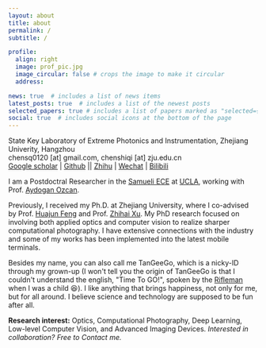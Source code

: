 ```yaml
---
layout: about
title: about
permalink: /
subtitle: /

profile:
  align: right
  image: prof_pic.jpg
  image_circular: false # crops the image to make it circular
  address: 

news: true  # includes a list of news items
latest_posts: true  # includes a list of the newest posts
selected_papers: true # includes a list of papers marked as "selected={true}"
social: true  # includes social icons at the bottom of the page
---
```


State Key Laboratory of Extreme Photonics and Instrumentation, Zhejiang Univerity, Hangzhou<br>
 chensq0120 [at] gmail.com, chenshiqi [at] zju.edu.cn<br>
[Google scholar](https://scholar.google.com/citations?user=gJCsz90AAAAJ&hl) | [Github](https://github.com/TanGeeGo) || [Zhihu](https://www.zhihu.com/people/chenshiqi0120) | [Wechat](http://tangeego.github.io//assets/img/wechat_public_account.jpg) | [Bilibili](https://space.bilibili.com/318625627?spm_id_from=333.1007.0.0)

I am a Postdoctral Researcher in the [Samueli ECE](https://www.ee.ucla.edu) at [UCLA](https://www.ucla.edu/), working with Prof. [Aydogan Ozcan](https://research.seas.ucla.edu/ozcan/). 

Previously, I received my Ph.D. at Zhejiang University, where I co-advised by Prof. [Huajun Feng](https://person.zju.edu.cn/0086127) and Prof. [Zhihai Xu](https://person.zju.edu.cn/0089108#0). My PhD research focused on involving both applied optics and computer vision to realize sharper computational photography. I have extensive connections with the industry and some of my works has been implemented into the latest mobile terminals. 

Besides my name, you can also call me TanGeeGo, which is a nicky-ID through my grown-up (I won't tell you the origin of TanGeeGo is that I couldn't understand the english, "Time To GO!", spoken by the [Rifleman](https://wowpedia.fandom.com/wiki/Rifleman) when I was a child :satisfied:). I like anything that brings happiness, not only for me, but for all around. I believe science and technology are supposed to be fun after all.

**Research interest:** Optics, Computational Photography, Deep Learning, Low-level Computer Vision, and Advanced Imaging Devices. *Interested in collaboration? Free to Contact me.*